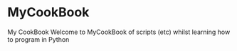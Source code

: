 # MyCookBook
My CookBook
Welcome to MyCookBook of scripts (etc) whilst learning how to program in Python
